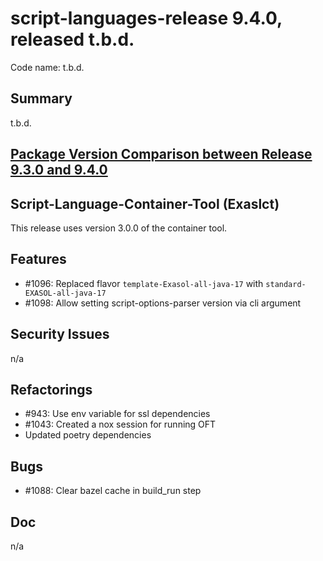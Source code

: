 # script-languages-release 9.4.0, released t.b.d.

Code name: t.b.d.

## Summary

t.b.d. 

## [Package Version Comparison between Release 9.3.0 and 9.4.0](package_diffs/9.4.0/README.md)

## Script-Language-Container-Tool (Exaslct)

This release uses version 3.0.0 of the container tool.

## Features

 - #1096: Replaced flavor `template-Exasol-all-java-17` with `standard-EXASOL-all-java-17`
 - #1098: Allow setting script-options-parser version via cli argument

## Security Issues

n/a

## Refactorings

 - #943: Use env variable for ssl dependencies
 - #1043: Created a nox session for running OFT
 - Updated poetry dependencies

## Bugs

 - #1088: Clear bazel cache in build_run step

## Doc

n/a

